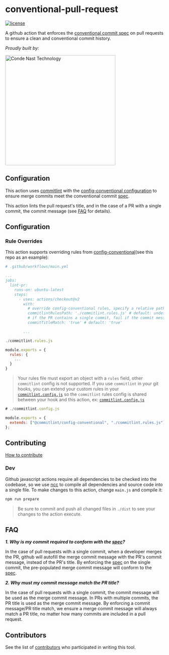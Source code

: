 # conventional-pull-request
[![license](https://img.shields.io/badge/license-Apache%202.0-blue.svg?style=flat)](LICENSE)

A github action that enforces the [conventional commit spec][0] on pull requests to ensure a clean and conventional commit history.

_Proudly built by:_

<a href="https://technology.condenast.com"><img src="https://user-images.githubusercontent.com/1215971/35070721-3f136cdc-fbac-11e7-81b4-e3aa5cc70a17.png" title="Conde Nast Technology" width=350/></a>

## Configuration

This action uses [commitlint](https://github.com/conventional-changelog/commitlint#readme) with the [config-conventional configuration][1] to ensure merge commits meet the conventional commit [spec][0].

This action lints the pull request's title, and in the case of a PR with a single commit, the commit message (see [FAQ](#faq) for details).

## Configuration

### Rule Overrides

This action supports overriding rules from [config-conventional][1](see this repo as an example):

```yml
# .github/workflows/main.yml

...
jobs:
  lint-pr:
    runs-on: ubuntu-latest
    steps:
      - uses: actions/checkout@v2
        with:
          # override config-conventional rules, specify a relative path to your rules module, actions/checkout is required for this setting!
          commitlintRulesPath: './commitlint.rules.js' # default: undefined
          # if the PR contains a single commit, fail if the commit message and the PR title do not match
          commitTitleMatch: 'true' # default: 'true'

        ...
```
```js
./commitlint.rules.js

module.exports = {
  rules: {
    ...
  }
}
```

> Your rules file must export an object with a `rules` field, other `commitlint` config is not supported.
> If you use `commitlint` in your git hooks, you can extend your custom rules in your [`commitlint.config.js`](commitlint.config.js) so the `commitlint` rules config is shared between your hook and this action, ex: [`commitlint.config.js`](commitlint.config.js)

```js
# ./commitlint.config.js

module.exports = {
  extends: ["@commitlint/config-conventional", "./commitlint.rules.js"],
};
```



## Contributing
[How to contribute](CONTRIBUTING.md)

### Dev
Github javascript actions require all dependencies to be checked into the codebase, so we use [ncc](https://github.com/vercel/ncc) to compile all dependencies and source code into a single file. To make changes to this action, change `main.js` and compile it:
```sh
npm run prepare
```

> Be sure to commit and push all changed files in `./dist` to see your changes to the action execute.

## FAQ

___1. Why is my commit required to conform with the [spec][0]?___

In the case of pull requests with a single commit, when a developer merges the PR, github will autofill the merge commit message with the PR's commit message, instead of the PR's title. By enforcing the [spec][0] on the single commit, the pre-populated merge commit message will conform to the [spec][0].

___2. Why must my commit message match the PR title?___

In the case of pull requests with a single commit, the commit message will be used as the merge commit message. In PRs with multiple commits, the PR title is used as the merge commit message. By enforcing a commit message/PR title match, we ensure a merge commit message will always match a PR title, no matter how many commits are included in a pull request.


## Contributors

See the list of [contributors](https://github.com/CondeNast/conventional-pull-request/contributors) who participated in writing this tool.

[0]: https://www.conventionalcommits.org/en/v1.0.0/#specification
[1]: https://github.com/conventional-changelog/commitlint/tree/master/@commitlint/config-conventional
